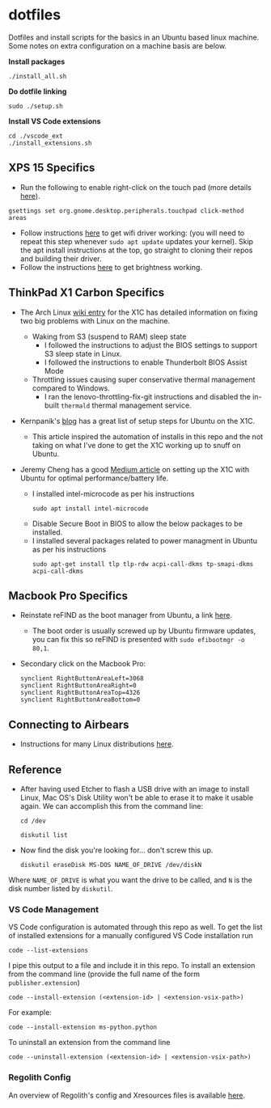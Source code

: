 # dotfiles
Dotfiles and install scripts for the basics in an Ubuntu based linux machine. Some notes on extra configuration on a machine basis are below.

**Install packages**

```shell
./install_all.sh
```

**Do dotfile linking**

```shell
sudo ./setup.sh
```

**Install VS Code extensions**

```shell
cd ./vscode_ext
./install_extensions.sh
```

## XPS 15 Specifics
* Run the following to enable right-click on the touch pad (more details [here](https://askubuntu.com/questions/1028776/no-secondary-button-right-click-on-touchpad)).
```
gsettings set org.gnome.desktop.peripherals.touchpad click-method areas
```
* Follow instructions [here](https://support.killernetworking.com/knowledge-base/killer-ax1650-in-debian-ubuntu-16-04/) to get wifi driver working: (you will need to repeat this step whenever `sudo apt update` updates your kernel). Skip the apt install instructions at the top, go straight to cloning their repos and building their driver.
* Follow the instructions [here](https://github.com/TillmannBerg/Ubuntu-Dell-XPS-15-2019) to get brightness working.

## ThinkPad X1 Carbon Specifics
* The Arch Linux [wiki entry](https://wiki.archlinux.org/index.php/Lenovo_ThinkPad_X1_Carbon_(Gen_6)) for the X1C has detailed information on fixing two big problems with Linux on the machine.
  * Waking from S3 (suspend to RAM) sleep state
  	* I followed the instructions to adjust the BIOS settings to support S3 sleep state in Linux.
  	* I followed the instructions to enable Thunderbolt BIOS Assist Mode
  * Throttling issues causing super conservative thermal management compared to Windows.
  	* I ran the lenovo-throttling-fix-git instructions and disabled the in-built ```thermald``` thermal management service.
* Kernpanik's [blog](http://kernpanik.com/geekstuff/2014/12/29/installing-ubuntu-on-thinkpad-x1-carbon-pt4.html) has a great list of setup steps for Ubuntu on the X1C.
  
  * This article inspired the automation of installs in this repo and the not taking on what I've done to get the X1C working up to snuff on Ubuntu.
* Jeremy Cheng has a good [Medium article](https://medium.com/@hkdb/ubuntu-18-04-on-lenovo-x1-carbon-6g-d99d5667d4d5) on setting up the X1C with Ubuntu for optimal performance/battery life.
  * I installed intel-microcode as per his instructions
  	```shell
  	sudo apt install intel-microcode
  	```
  * Disable Secure Boot in BIOS to allow the below packages to be installed.
  * I installed several packages related to power managment in Ubuntu as per his instructions
  	```shell
  	sudo apt-get install tlp tlp-rdw acpi-call-dkms tp-smapi-dkms acpi-call-dkms
  	```
  
## Macbook Pro Specifics
* Reinstate reFIND as the boot manager from Ubuntu, a link [here](https://askubuntu.com/questions/698606/refind-menu-not-showing-on-a-dual-mac-ubuntu-machine).
  
  * The boot order is usually screwed up by Ubuntu firmware updates, you can fix this so reFIND is presented with ```sudo efibootmgr -o 80,1```.
* Secondary click on the Macbook Pro:

  ```shell
  synclient RightButtonAreaLeft=3068
  synclient RightButtonAreaRight=0
  synclient RightButtonAreaTop=4326
  synclient RightButtonAreaBottom=0
  ```
  
## Connecting to Airbears
* Instructions for many Linux distributions [here](https://github.com/chrisjeng/AirBears2).

## Reference
* After having used Etcher to flash a USB drive with an image to install Linux, Mac OS's Disk Utility won't be able to erase it to make it usable again. We can accomplish this from the command line:

  ```cd /dev```

  ```diskutil list```

* Now find the disk you're looking for... don't screw this up.

  ```diskutil eraseDisk MS-DOS NAME_OF_DRIVE /dev/diskN```

Where ```NAME_OF_DRIVE``` is what you want the drive to be called, and ```N``` is the disk number listed by ```diskutil```.

### VS Code Management

VS Code configuration is automated through this repo as well. To get the list of installed extensions for a manually configured VS Code installation run

```shell
code --list-extensions
```

I pipe this output to a file and include it in this repo. To install an extension from the command line (provide the full name of the form `publisher.extension`)

```shell
code --install-extension (<extension-id> | <extension-vsix-path>)
```

For example:

```shell
code --install-extension ms-python.python
```

To uninstall an extension from the command line

```shell
code --uninstall-extension (<extension-id> | <extension-vsix-path>)
```

### Regolith Config

An overview of Regolith's config and Xresources files is available [here](https://github.com/regolith-linux/regolith-desktop/wiki/Customize).
